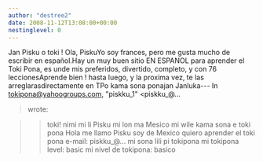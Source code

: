 ```yaml
---
author: "destree2"
date: 2008-11-12T13:08:00+00:00
nestinglevel: 0
---
```

Jan Pisku o toki ! Ola, PiskuYo soy frances, pero me gusta mucho de escribir en español.Hay un muy buen sitio EN ESPANOL para aprender el Toki Pona, es unde mis preferidos, divertido, completo, y con 76 leccionesAprende bien ! hasta luego, y la proxima vez, te las arreglarasdirectamente en TPo kama sona ponajan Janluka---
 In [tokipona@yahoogroups.com](mailto://tokipona@yahoogroups.com), "piskku\_1" <piskku\_@...
> wrote:

>> toki!
> nimi mi li Pisku mi lon ma Mesico
> mi wile kama sona e toki pona
>> Hola
> me llamo Pisku soy de Mexico
> quiero aprender el toki pona
>> e-mail: piskku\_@...
>> mi sona lili pi tokipona
> mi tokipona level: basic
> mi nivel de tokipona: basico
>